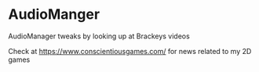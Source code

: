 # AudioManger
AudioManager tweaks by looking up at Brackeys videos

Check at https://www.conscientiousgames.com/ for news related to my 2D games
